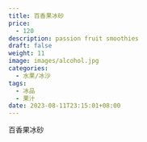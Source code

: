 ```yaml
---
title: 百香果冰砂
price:
  - 120
description: passion fruit smoothies
draft: false
weight: 11
image: images/alcohol.jpg
categories:
  - 水果/冰沙
tags:
  - 冰品
  - 果汁
date: 2023-08-11T23:15:01+08:00
---
```


 百香果冰砂
